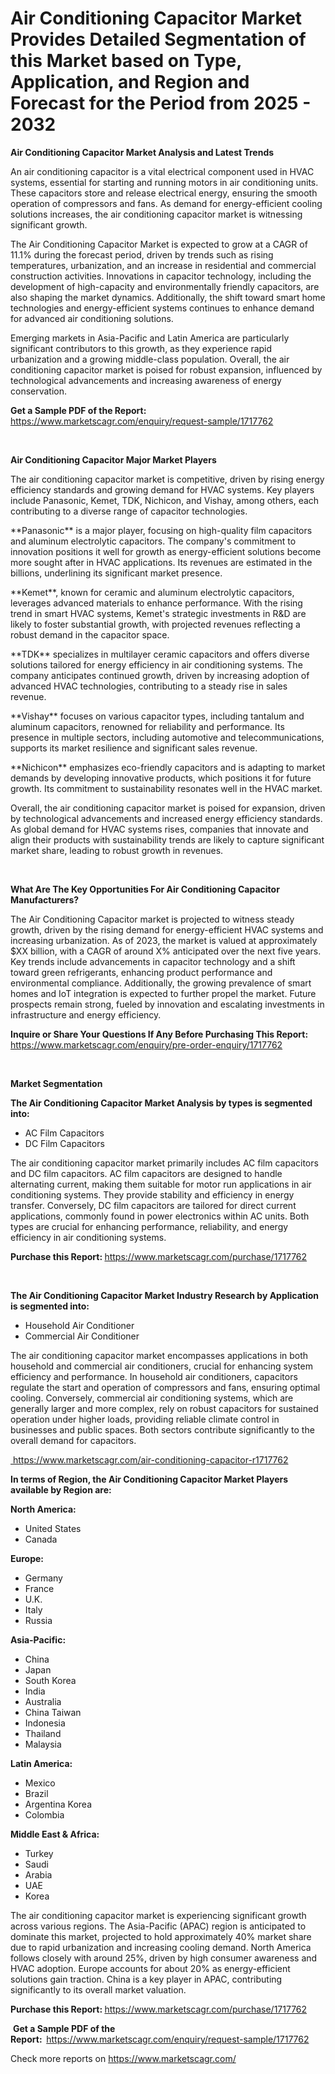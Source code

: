 <p><h1>Air Conditioning Capacitor Market Provides Detailed Segmentation of this Market based on Type, Application, and Region and Forecast for the Period from 2025 - 2032</h1></p><p><strong>Air Conditioning Capacitor Market Analysis and Latest Trends</strong></p>
<p><p>An air conditioning capacitor is a vital electrical component used in HVAC systems, essential for starting and running motors in air conditioning units. These capacitors store and release electrical energy, ensuring the smooth operation of compressors and fans. As demand for energy-efficient cooling solutions increases, the air conditioning capacitor market is witnessing significant growth.</p><p>The Air Conditioning Capacitor Market is expected to grow at a CAGR of 11.1% during the forecast period, driven by trends such as rising temperatures, urbanization, and an increase in residential and commercial construction activities. Innovations in capacitor technology, including the development of high-capacity and environmentally friendly capacitors, are also shaping the market dynamics. Additionally, the shift toward smart home technologies and energy-efficient systems continues to enhance demand for advanced air conditioning solutions. </p><p>Emerging markets in Asia-Pacific and Latin America are particularly significant contributors to this growth, as they experience rapid urbanization and a growing middle-class population. Overall, the air conditioning capacitor market is poised for robust expansion, influenced by technological advancements and increasing awareness of energy conservation.</p></p>
<p><strong>Get a Sample PDF of the Report:&nbsp;</strong> <a href="https://www.marketscagr.com/enquiry/request-sample/1717762?utm_campaign=1097&utm_medium=2&utm_source=Github&utm_content=ia&utm_term=10022025&utm_id=air-conditioning-capacitor">https://www.marketscagr.com/enquiry/request-sample/1717762</a></p>
<p>&nbsp;</p>
<p><strong>Air Conditioning Capacitor Major Market Players</strong></p>
<p><p>The air conditioning capacitor market is competitive, driven by rising energy efficiency standards and growing demand for HVAC systems. Key players include Panasonic, Kemet, TDK, Nichicon, and Vishay, among others, each contributing to a diverse range of capacitor technologies.</p><p>**Panasonic** is a major player, focusing on high-quality film capacitors and aluminum electrolytic capacitors. The company's commitment to innovation positions it well for growth as energy-efficient solutions become more sought after in HVAC applications. Its revenues are estimated in the billions, underlining its significant market presence.</p><p>**Kemet**, known for ceramic and aluminum electrolytic capacitors, leverages advanced materials to enhance performance. With the rising trend in smart HVAC systems, Kemet's strategic investments in R&D are likely to foster substantial growth, with projected revenues reflecting a robust demand in the capacitor space.</p><p>**TDK** specializes in multilayer ceramic capacitors and offers diverse solutions tailored for energy efficiency in air conditioning systems. The company anticipates continued growth, driven by increasing adoption of advanced HVAC technologies, contributing to a steady rise in sales revenue.</p><p>**Vishay** focuses on various capacitor types, including tantalum and aluminum capacitors, renowned for reliability and performance. Its presence in multiple sectors, including automotive and telecommunications, supports its market resilience and significant sales revenue.</p><p>**Nichicon** emphasizes eco-friendly capacitors and is adapting to market demands by developing innovative products, which positions it for future growth. Its commitment to sustainability resonates well in the HVAC market.</p><p>Overall, the air conditioning capacitor market is poised for expansion, driven by technological advancements and increased energy efficiency standards. As global demand for HVAC systems rises, companies that innovate and align their products with sustainability trends are likely to capture significant market share, leading to robust growth in revenues.</p></p>
<p>&nbsp;</p>
<p><strong>What Are The Key Opportunities For Air Conditioning Capacitor Manufacturers?</strong></p>
<p><p>The Air Conditioning Capacitor market is projected to witness steady growth, driven by the rising demand for energy-efficient HVAC systems and increasing urbanization. As of 2023, the market is valued at approximately $XX billion, with a CAGR of around X% anticipated over the next five years. Key trends include advancements in capacitor technology and a shift toward green refrigerants, enhancing product performance and environmental compliance. Additionally, the growing prevalence of smart homes and IoT integration is expected to further propel the market. Future prospects remain strong, fueled by innovation and escalating investments in infrastructure and energy efficiency.</p></p>
<p><strong>Inquire or Share Your Questions If Any Before Purchasing This Report:</strong> <a href="https://www.marketscagr.com/enquiry/pre-order-enquiry/1717762?utm_campaign=1097&utm_medium=2&utm_source=Github&utm_content=ia&utm_term=10022025&utm_id=air-conditioning-capacitor">https://www.marketscagr.com/enquiry/pre-order-enquiry/1717762</a></p>
<p>&nbsp;</p>
<p><strong>Market Segmentation</strong></p>
<p><strong>The Air Conditioning Capacitor Market Analysis by types is segmented into:</strong></p>
<p><ul><li>AC Film Capacitors</li><li>DC Film Capacitors</li></ul></p>
<p><p>The air conditioning capacitor market primarily includes AC film capacitors and DC film capacitors. AC film capacitors are designed to handle alternating current, making them suitable for motor run applications in air conditioning systems. They provide stability and efficiency in energy transfer. Conversely, DC film capacitors are tailored for direct current applications, commonly found in power electronics within AC units. Both types are crucial for enhancing performance, reliability, and energy efficiency in air conditioning systems.</p></p>
<p><strong>Purchase this Report:&nbsp;</strong><a href="https://www.marketscagr.com/purchase/1717762?utm_campaign=1097&utm_medium=2&utm_source=Github&utm_content=ia&utm_term=10022025&utm_id=air-conditioning-capacitor">https://www.marketscagr.com/purchase/1717762</a></p>
<p>&nbsp;</p>
<p><strong>The Air Conditioning Capacitor Market Industry Research by Application is segmented into:</strong></p>
<p><ul><li>Household Air Conditioner</li><li>Commercial Air Conditioner</li></ul></p>
<p><p>The air conditioning capacitor market encompasses applications in both household and commercial air conditioners, crucial for enhancing system efficiency and performance. In household air conditioners, capacitors regulate the start and operation of compressors and fans, ensuring optimal cooling. Conversely, commercial air conditioning systems, which are generally larger and more complex, rely on robust capacitors for sustained operation under higher loads, providing reliable climate control in businesses and public spaces. Both sectors contribute significantly to the overall demand for capacitors.</p></p>
<p><a href="https://www.marketscagr.com/air-conditioning-capacitor-r1717762?utm_campaign=1097&utm_medium=2&utm_source=Github&utm_content=ia&utm_term=10022025&utm_id=air-conditioning-capacitor">&nbsp;https://www.marketscagr.com/air-conditioning-capacitor-r1717762</a></p>
<p><strong>In terms of Region, the Air Conditioning Capacitor Market Players available by Region are:</strong></p>
<p>
    <p> <strong> North America: </strong>
        <ul>
            <li>United States</li>
            <li>Canada</li>
        </ul>
        </p> 
    <p> <strong> Europe: </strong>
        <ul>
            <li>Germany</li>
            <li>France</li>
            <li>U.K.</li>
            <li>Italy</li>
            <li>Russia</li>
        </ul>
        </p> 
    <p> <strong> Asia-Pacific: </strong>
        <ul>
            <li>China</li>
            <li>Japan</li>
            <li>South Korea</li>
            <li>India</li>
            <li>Australia</li>
            <li>China Taiwan</li>
            <li>Indonesia</li>
            <li>Thailand</li>
            <li>Malaysia</li>
        </ul>
        </p> 
    <p> <strong> Latin America: </strong>
        <ul>
            <li>Mexico</li>
            <li>Brazil</li>
            <li>Argentina Korea</li>
            <li>Colombia</li>
        </ul>
        </p> 
    <p> <strong> Middle East & Africa: </strong>
        <ul>
            <li>Turkey</li>
            <li>Saudi</li>
            <li>Arabia</li>
            <li>UAE</li>
            <li>Korea</li>
        </ul>
    </p>
    </p>
<p><p>The air conditioning capacitor market is experiencing significant growth across various regions. The Asia-Pacific (APAC) region is anticipated to dominate this market, projected to hold approximately 40% market share due to rapid urbanization and increasing cooling demand. North America follows closely with around 25%, driven by high consumer awareness and HVAC adoption. Europe accounts for about 20% as energy-efficient solutions gain traction. China is a key player in APAC, contributing significantly to its overall market valuation.</p></p>
<p><strong>Purchase this Report: </strong><a href="https://www.marketscagr.com/purchase/1717762?utm_campaign=1097&utm_medium=2&utm_source=Github&utm_content=ia&utm_term=10022025&utm_id=air-conditioning-capacitor">https://www.marketscagr.com/purchase/1717762</a></p>
<p>&nbsp;<strong>Get a Sample PDF of the Report:&nbsp;&nbsp;</strong><a href="https://www.marketscagr.com/enquiry/request-sample/1717762?utm_campaign=1097&utm_medium=2&utm_source=Github&utm_content=ia&utm_term=10022025&utm_id=air-conditioning-capacitor">https://www.marketscagr.com/enquiry/request-sample/1717762</a></p>
<p><strong></strong></p>
<p>Check more reports on <a href="https://www.marketscagr.com/?utm_campaign=1097&utm_medium=2&utm_source=Github&utm_content=ia&utm_term=10022025&utm_id=air-conditioning-capacitor">https://www.marketscagr.com/</a></p>